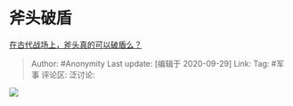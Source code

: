 # 斧头破盾
[在古代战场上，斧头真的可以破盾么？](https://www.zhihu.com/question/413575737/answer/1499690014)

> Author: #Anonymity
> Last update: [编辑于 2020-09-29]
> Link:
> Tag: #军事
> 评论区:
> 泛讨论:

![](https://pic2.zhimg.com/50/v2-f9d3dc83483f3e95c5c7759f53d890c1_hd.jpg?source=1940ef5c)
